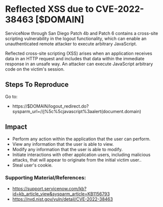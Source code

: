 # Reflected XSS due to CVE-2022-38463 [$DOMAIN]

ServiceNow through San Diego Patch 4b and Patch 6 contains a cross-site scripting vulnerability in the logout functionality, which can enable an unauthenticated remote attacker to execute arbitrary JavaScript.

Reflected cross-site scripting (XSS) arises when an application receives data in an HTTP request and includes that data within the immediate response in an unsafe way. An attacker can execute JavaScript arbitrary code on the victim's session.

## Steps To Reproduce

Go to:
 -  https://$DOMAIN/logout_redirect.do?sysparm_url=//j%5c%5cjavascript%3aalert(document.domain)

## Impact

- Perform any action within the application that the user can perform.
- View any information that the user is able to view.
- Modify any information that the user is able to modify.
- Initiate interactions with other application users, including malicious attacks, that will appear to originate from the initial victim user..
- Steal user's cookie. 

### Supporting Material/References:
- https://support.servicenow.com/kb?id=kb_article_view&sysparm_article=KB1156793
- https://nvd.nist.gov/vuln/detail/CVE-2022-38463
